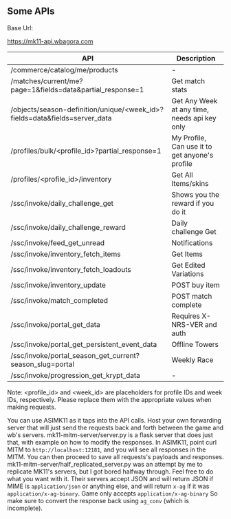 ## Some APIs

Base Url:

https://mk11-api.wbagora.com

| API                                                        | Description                                 |
| ---------------------------------------------------------- | ------------------------------------------- |
| /commerce/catalog/me/products                            | -                                           |
| /matches/current/me?page=1&fields=data&partial_response=1| Get match stats                             |
| /objects/season-definition/unique/<week_id>?fields=data&fields=server_data | Get Any Week at any time, needs api key only |
| /profiles/bulk/<profile_id>?partial_response=1           | My Profile, Can use it to get anyone's profile |
| /profiles/<profile_id>/inventory                         | Get All Items/skins                         |
| /ssc/invoke/daily_challenge_get                          | Shows you the reward if you do it           |
| /ssc/invoke/daily_challenge_reward                       | Daily challenge Get                         |
| /ssc/invoke/feed_get_unread                              | Notifications                               |
| /ssc/invoke/inventory_fetch_items                        | Get Items                                   |
| /ssc/invoke/inventory_fetch_loadouts                     | Get Edited Variations                       |
| /ssc/invoke/inventory_update                             | POST buy item                               |
| /ssc/invoke/match_completed                              | POST match complete                         |
| /ssc/invoke/portal_get_data                              | Requires X-NRS-VER and auth                  |
| /ssc/invoke/portal_get_persistent_event_data             | Offline Towers                              |
| /ssc/invoke/portal_season_get_current?season_slug=portal | Weekly Race                                 |
| /ssc/invoke/progression_get_krypt_data                   | -                                           |

Note: <profile_id> and <week_id> are placeholders for profile IDs and week IDs, respectively. Please replace them with the appropriate values when making requests.

You can use ASIMK11 as it taps into the API calls. Host your own forwarding server that will just send the requests back and forth between the game and wb's servers. mk11-mitm-server/server.py is a flask server that does just that, with example on how to modify the responses. In ASIMK11, point curl MITM to `http://localhost:12181`, and you will see all responses in the MITM. You can then proceed to save all requests's payloads and responses.
mk11-mitm-server/half_replicated_server.py was an attempt by me to replicate MK11's servers, but I got bored halfway through. Feel free to do what you want with it. Their servers accept JSON and will return JSON if MIME is `application/json` or anything else, and will return `x-ag` if it was `application/x-ag-binary`. Game only accepts `application/x-ag-binary` So make sure to convert the response back using `ag_conv` (which is incomplete).